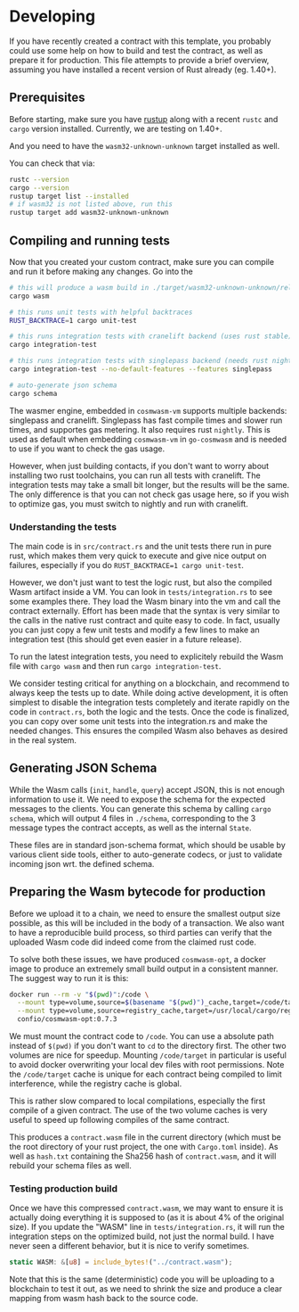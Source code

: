 # Developing

If you have recently created a contract with this template, you probably could
use some help on how to build and test the contract, as well as prepare it for
production. This file attempts to provide a brief overview, assuming you have
installed a recent version of Rust already (eg. 1.40+).

## Prerequisites

Before starting, make sure you have [rustup](https://rustup.rs/) along with a
recent `rustc` and `cargo` version installed. Currently, we are testing on
1.40+.

And you need to have the `wasm32-unknown-unknown` target installed as well.

You can check that via:

```sh
rustc --version
cargo --version
rustup target list --installed
# if wasm32 is not listed above, run this
rustup target add wasm32-unknown-unknown
```

## Compiling and running tests

Now that you created your custom contract, make sure you can compile and run it
before making any changes. Go into the

```sh
# this will produce a wasm build in ./target/wasm32-unknown-unknown/release/YOUR_NAME_HERE.wasm
cargo wasm

# this runs unit tests with helpful backtraces
RUST_BACKTRACE=1 cargo unit-test

# this runs integration tests with cranelift backend (uses rust stable)
cargo integration-test

# this runs integration tests with singlepass backend (needs rust nightly)
cargo integration-test --no-default-features --features singlepass

# auto-generate json schema
cargo schema
```

The wasmer engine, embedded in `cosmwasm-vm` supports multiple backends:
singlepass and cranelift. Singlepass has fast compile times and slower run
times, and supportes gas metering. It also requires rust `nightly`. This is used
as default when embedding `cosmwasm-vm` in `go-cosmwasm` and is needed to use if
you want to check the gas usage.

However, when just building contacts, if you don't want to worry about
installing two rust toolchains, you can run all tests with cranelift. The
integration tests may take a small bit longer, but the results will be the same.
The only difference is that you can not check gas usage here, so if you wish to
optimize gas, you must switch to nightly and run with cranelift.

### Understanding the tests

The main code is in `src/contract.rs` and the unit tests there run in pure rust,
which makes them very quick to execute and give nice output on failures,
especially if you do `RUST_BACKTRACE=1 cargo unit-test`.

However, we don't just want to test the logic rust, but also the compiled Wasm
artifact inside a VM. You can look in `tests/integration.rs` to see some
examples there. They load the Wasm binary into the vm and call the contract
externally. Effort has been made that the syntax is very similar to the calls in
the native rust contract and quite easy to code. In fact, usually you can just
copy a few unit tests and modify a few lines to make an integration test (this
should get even easier in a future release).

To run the latest integration tests, you need to explicitely rebuild the Wasm
file with `cargo wasm` and then run `cargo integration-test`.

We consider testing critical for anything on a blockchain, and recommend to
always keep the tests up to date. While doing active development, it is often
simplest to disable the integration tests completely and iterate rapidly on the
code in `contract.rs`, both the logic and the tests. Once the code is finalized,
you can copy over some unit tests into the integration.rs and make the needed
changes. This ensures the compiled Wasm also behaves as desired in the real
system.

## Generating JSON Schema

While the Wasm calls (`init`, `handle`, `query`) accept JSON, this is not enough
information to use it. We need to expose the schema for the expected messages to
the clients. You can generate this schema by calling `cargo schema`, which will
output 4 files in `./schema`, corresponding to the 3 message types the contract
accepts, as well as the internal `State`.

These files are in standard json-schema format, which should be usable by
various client side tools, either to auto-generate codecs, or just to validate
incoming json wrt. the defined schema.

## Preparing the Wasm bytecode for production

Before we upload it to a chain, we need to ensure the smallest output size
possible, as this will be included in the body of a transaction. We also want to
have a reproducible build process, so third parties can verify that the uploaded
Wasm code did indeed come from the claimed rust code.

To solve both these issues, we have produced `cosmwasm-opt`, a docker image to
produce an extremely small build output in a consistent manner. The suggest way
to run it is this:

```sh
docker run --rm -v "$(pwd)":/code \
  --mount type=volume,source=$(basename "$(pwd)")_cache,target=/code/target \
  --mount type=volume,source=registry_cache,target=/usr/local/cargo/registry \
  confio/cosmwasm-opt:0.7.3
```

We must mount the contract code to `/code`. You can use a absolute path instead
of `$(pwd)` if you don't want to `cd` to the directory first. The other two
volumes are nice for speedup. Mounting `/code/target` in particular is useful to
avoid docker overwriting your local dev files with root permissions. Note the
`/code/target` cache is unique for each contract being compiled to limit
interference, while the registry cache is global.

This is rather slow compared to local compilations, especially the first compile
of a given contract. The use of the two volume caches is very useful to speed up
following compiles of the same contract.

This produces a `contract.wasm` file in the current directory (which must be the
root directory of your rust project, the one with `Cargo.toml` inside). As well
as `hash.txt` containing the Sha256 hash of `contract.wasm`, and it will rebuild
your schema files as well.

### Testing production build

Once we have this compressed `contract.wasm`, we may want to ensure it is
actually doing everything it is supposed to (as it is about 4% of the original
size). If you update the "WASM" line in `tests/integration.rs`, it will run the
integration steps on the optimized build, not just the normal build. I have
never seen a different behavior, but it is nice to verify sometimes.

```rust
static WASM: &[u8] = include_bytes!("../contract.wasm");
```

Note that this is the same (deterministic) code you will be uploading to a
blockchain to test it out, as we need to shrink the size and produce a clear
mapping from wasm hash back to the source code.
